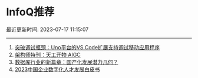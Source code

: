 # InfoQ推荐

最近更新时间: 2023-07-17 11:15:07

--- 
1. [突破调试瓶颈：Uno平台的VS Code扩展支持调试移动应用程序](https://www.infoq.cn/article/vUTZv9GP8T8P4eLWaGBH) 
2. [架构师特刊：天工开物 AIGC](https://www.infoq.cn/article/CTbOrxaOBwlDXwCYw6ae) 
3. [数据库行业的新篇章：国产化发展潜力几何？](https://www.infoq.cn/article/Au8A0GLJcHPNJQp3Vizx) 
4. [2023中国企业数字化人才发展白皮书](https://www.infoq.cn/article/7HbjMqJvZvBlvOk0Qf0J) 

